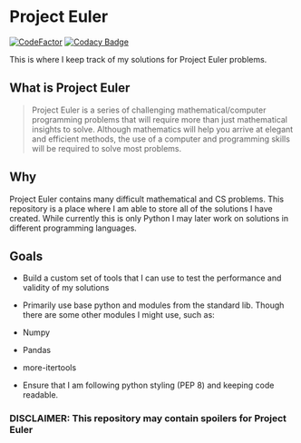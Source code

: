 # Project Euler

[![CodeFactor](https://www.codefactor.io/repository/github/davisschenk/project-euler-rewrite/badge)](https://www.codefactor.io/repository/github/davisschenk/project-euler-rewrite)
[![Codacy Badge](https://app.codacy.com/project/badge/Grade/d50b94876d1b4f92a8885d0d55b043f6)](https://www.codacy.com/gh/davisschenk/Project-Euler-Rewrite/dashboard?utm_source=github.com&amp;utm_medium=referral&amp;utm_content=davisschenk/Project-Euler-Rewrite&amp;utm_campaign=Badge_Grade)

This is where I keep track of my solutions for Project Euler problems.

## What is Project Euler

> Project Euler is a series of challenging mathematical/computer programming problems that will require more than just mathematical insights to solve. Although mathematics will help you arrive at elegant and efficient methods, the use of a computer and programming skills will be required to solve most problems.

## Why

Project Euler contains many difficult mathematical and CS problems. This repository is a place where I am able to store all of the solutions I have created. While currently this is only Python I may later work on solutions in different programming languages.

## Goals

-   Build a custom set of tools that I can use to test the performance and validity of my solutions

-   Primarily use base python and modules from the standard lib. Though there are some other modules I might use, such as:
 -  Numpy
 -  Pandas
 -  more-itertools
-   Ensure that I am following python styling (PEP 8) and keeping code readable.

### DISCLAIMER: This repository may contain spoilers for Project Euler
